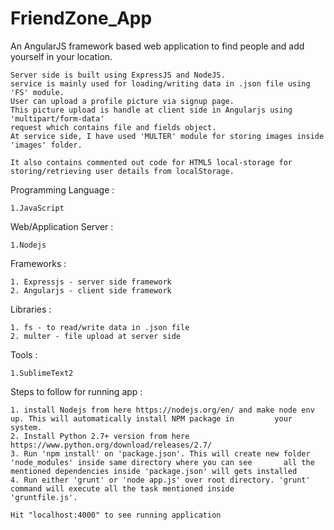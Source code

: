 # FriendZone_App

An AngularJS framework based web application to find people and add yourself in your location.
	
	Server side is built using ExpressJS and NodeJS.
	service is mainly used for loading/writing data in .json file using 'FS' module.
	User can upload a profile picture via signup page. 
	This picture upload is handle at client side in Angularjs using 'multipart/form-data'
	request which contains file and fields object.
	At service side, I have used 'MULTER' module for storing images inside 'images' folder.
	
	It also contains commented out code for HTML5 local-storage for 
	storing/retrieving user details from localStorage.
	
	
Programming Language :

    1.JavaScript

Web/Application Server :

    1.Nodejs

Frameworks :

    1. Expressjs - server side framework
    2. Angularjs - client side framework
    
Libraries : 

    1. fs - to read/write data in .json file
    2. multer - file upload at server side
    
Tools :

    1.SublimeText2
    
Steps to follow for running app :

    1. install Nodejs from here https://nodejs.org/en/ and make node env up. This will automatically install NPM package in 		your system.
    2. Install Python 2.7+ version from here https://www.python.org/download/releases/2.7/
    3. Run 'npm install' on 'package.json'. This will create new folder 'node_modules' inside same directory where you can see       all the mentioned dependencies inside 'package.json' will gets installed
    4. Run either 'grunt' or 'node app.js' over root directory. 'grunt' command will execute all the task mentioned inside           'gruntfile.js'.
    
    Hit "localhost:4000" to see running application
